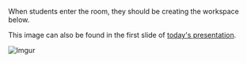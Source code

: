 When students enter the room, they should be creating the workspace below. 

This image can also be found in the first slide of [today's presentation](https://docs.google.com/presentation/d/14ZLUKWApnZ3xCU7p0UMYJUwpT-jvFrVfoD1ewuLEYS0/edit#slide=id.g984a283de_0_13). 

![Imgur](http://i.imgur.com/wkR47MO.png)


